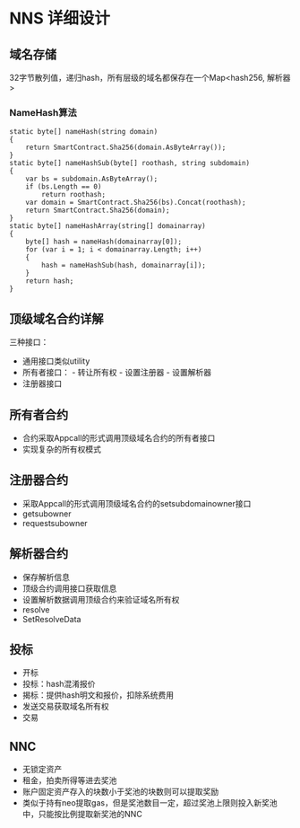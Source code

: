 # NNS 详细设计
## 域名存储
32字节散列值，递归hash，所有层级的域名都保存在一个Map<hash256, 解析器>
### NameHash算法
```
static byte[] nameHash(string domain)
{
	return SmartContract.Sha256(domain.AsByteArray());
}
static byte[] nameHashSub(byte[] roothash, string subdomain)
{
	var bs = subdomain.AsByteArray();
	if (bs.Length == 0)
		return roothash;
	var domain = SmartContract.Sha256(bs).Concat(roothash);
	return SmartContract.Sha256(domain);
}
static byte[] nameHashArray(string[] domainarray)
{
	byte[] hash = nameHash(domainarray[0]);
	for (var i = 1; i < domainarray.Length; i++)
	{
		hash = nameHashSub(hash, domainarray[i]);
	}
	return hash;
}
```
## 顶级域名合约详解

三种接口：

 - 通用接口类似utility
 - 所有者接口：
		- 转让所有权
		- 设置注册器
		- 设置解析器
- 注册器接口
## 所有者合约
- 合约采取Appcall的形式调用顶级域名合约的所有者接口
- 实现复杂的所有权模式
## 注册器合约
- 采取Appcall的形式调用顶级域名合约的setsubdomainowner接口
- getsubowner
- requestsubowner
## 解析器合约
- 保存解析信息
- 顶级合约调用接口获取信息
- 设置解析数据调用顶级合约来验证域名所有权
- resolve
- SetResolveData
## 投标
- 开标
- 投标：hash混淆报价
- 揭标：提供hash明文和报价，扣除系统费用
- 发送交易获取域名所有权
- 交易
## NNC
- 无锁定资产
- 租金，拍卖所得等进去奖池
- 账户固定资产存入的块数小于奖池的块数则可以提取奖励
- 类似于持有neo提取gas，但是奖池数目一定，超过奖池上限则投入新奖池中，只能按比例提取新奖池的NNC

<!--stackedit_data:
eyJoaXN0b3J5IjpbLTE3Mzc2ODk5MzUsMzk0MDA4ODAwXX0=
-->